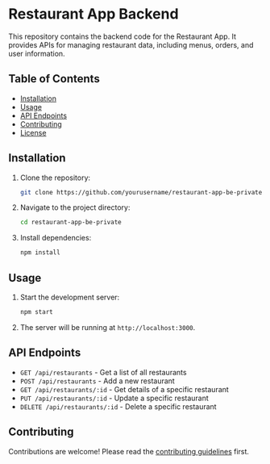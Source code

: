 # Restaurant App Backend

This repository contains the backend code for the Restaurant App. It provides APIs for managing restaurant data, including menus, orders, and user information.

## Table of Contents

- [Installation](#installation)
- [Usage](#usage)
- [API Endpoints](#api-endpoints)
- [Contributing](#contributing)
- [License](#license)

## Installation

1. Clone the repository:
    ```sh
    git clone https://github.com/yourusername/restaurant-app-be-private.git
    ```
2. Navigate to the project directory:
    ```sh
    cd restaurant-app-be-private
    ```
3. Install dependencies:
    ```sh
    npm install
    ```

## Usage

1. Start the development server:
    ```sh
    npm start
    ```
2. The server will be running at `http://localhost:3000`.

## API Endpoints

- `GET /api/restaurants` - Get a list of all restaurants
- `POST /api/restaurants` - Add a new restaurant
- `GET /api/restaurants/:id` - Get details of a specific restaurant
- `PUT /api/restaurants/:id` - Update a specific restaurant
- `DELETE /api/restaurants/:id` - Delete a specific restaurant

## Contributing

Contributions are welcome! Please read the [contributing guidelines](CONTRIBUTING.md) first.

